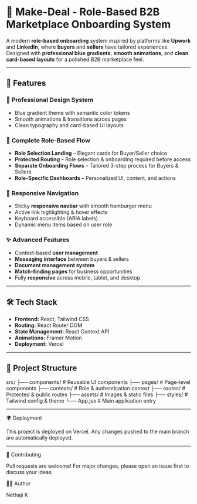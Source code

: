 # 🎯 Make-Deal - Role-Based B2B Marketplace Onboarding System  

A modern **role-based onboarding** system inspired by platforms like **Upwork** and **LinkedIn**, where **buyers** and **sellers** have tailored experiences.  
Designed with **professional blue gradients**, **smooth animations**, and **clean card-based layouts** for a polished B2B marketplace feel.

---

## 🚀 Features

### 🎨 **Professional Design System**
- Blue gradient theme with semantic color tokens
- Smooth animations & transitions across pages
- Clean typography and card-based UI layouts

### 🔐 **Complete Role-Based Flow**
- **Role Selection Landing** – Elegant cards for Buyer/Seller choice
- **Protected Routing** – Role selection & onboarding required before access
- **Separate Onboarding Flows** – Tailored 3-step process for Buyers & Sellers
- **Role-Specific Dashboards** – Personalized UI, content, and actions

### 📱 **Responsive Navigation**
- Sticky **responsive navbar** with smooth hamburger menu
- Active link highlighting & hover effects
- Keyboard accessible (ARIA labels)
- Dynamic menu items based on user role

### ✨ **Advanced Features**
- Context-based **user management**
- **Messaging interface** between buyers & sellers
- **Document management system**
- **Match-finding pages** for business opportunities
- Fully **responsive** across mobile, tablet, and desktop

---

## 🛠️ Tech Stack
- **Frontend:** React, Tailwind CSS
- **Routing:** React Router DOM
- **State Management:** React Context API
- **Animations:** Framer Motion
- **Deployment:** Vercel

---

## 📂 Project Structure

src/
├── components/ # Reusable UI components
├── pages/ # Page-level components
├── contexts/ # Role & authentication context
├── routes/ # Protected & public routes
├── assets/ # Images & static files
├── styles/ # Tailwind config & theme
└── App.jsx # Main application entry

---

🌍 Deployment

This project is deployed on Vercel.
Any changes pushed to the main branch are automatically deployed.

---

🤝 Contributing

Pull requests are welcome!
For major changes, please open an issue first to discuss your ideas.

👨‍💻 Author

Nethaji K


